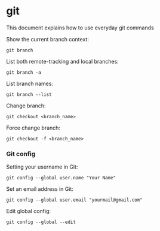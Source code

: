 # git
This document explains how to use everyday git commands








Show the current branch context:
```
git branch
```

List both remote-tracking and local branches:
```
git branch -a
```

List branch names:
```
git branch --list
```

Change branch:
```
git checkout <branch_name>
```

Force change branch:
```
git checkout -f <branch_name>
```


### Git config

Setting your username in Git:
```
git config --global user.name "Your Name"
```

Set an email address in Git:
```
git config --global user.email "yourmail@gmail.com"
```

Edit global config:
```
git config --global --edit
```
